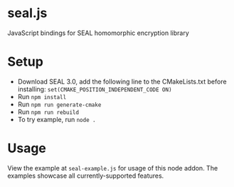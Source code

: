 # seal.js
JavaScript bindings for SEAL homomorphic encryption library

# Setup
- Download SEAL 3.0, add the following line to the CMakeLists.txt before installing: `set(CMAKE_POSITION_INDEPENDENT_CODE ON)`
- Run `npm install`
- Run `npm run generate-cmake`
- Run `npm run rebuild`
- To try example, run `node .`

# Usage
View the example at `seal-example.js` for usage of this node addon. The examples showcase all currently-supported features.

